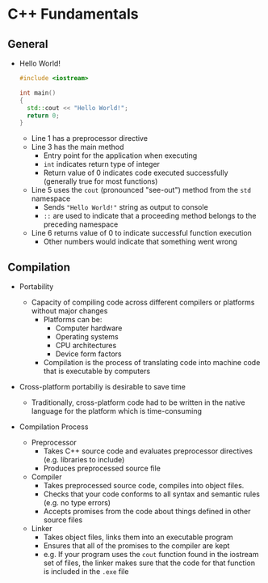 # C++ Fundamentals

## General

- Hello World!
  ```cpp
  #include <iostream>

  int main()
  {
    std::cout << "Hello World!";
    return 0;
  }
  ```
  - Line 1 has a preprocessor directive
  - Line 3 has the main method
    - Entry point for the application when executing
    - ```int``` indicates return type of integer
    - Return value of 0 indicates code executed successfully (generally true for most functions)
  - Line 5 uses the ```cout``` (pronounced "see-out") method from the ```std``` namespace
    - Sends ```"Hello World!"``` string as output to console
    - ```::``` are used to indicate that a proceeding method belongs to the preceding namespace
  - Line 6 returns value of 0 to indicate successful function execution
    - Other numbers would indicate that something went wrong

## Compilation

- Portability
  - Capacity of compiling code across different compilers or platforms without major changes
    - Platforms can be:
      - Computer hardware
      - Operating systems
      - CPU architectures
      - Device form factors
    - Compilation is the process of translating code into machine code that is executable by computers

- Cross-platform portabiliy is desirable to save time
  - Traditionally, cross-platform code had to be written in the native language for the platform which is time-consuming
  
- Compilation Process
  - Preprocessor
    - Takes C++ source code and evaluates preprocessor directives (e.g. libraries to include)
    - Produces preprocessed source file
  - Compiler
    - Takes preprocessed source code, compiles into object files.
    - Checks that your code conforms to all syntax and semantic rules (e.g. no type errors)
    - Accepts promises from the code about things defined in other source files
  - Linker
    - Takes object files, links them into an executable program
    - Ensures that all of the promises to the compiler are kept
    - e.g. If your program uses the ```cout``` function found in the iostream set of files, the linker makes sure that the code for that function is included in the ```.exe``` file
